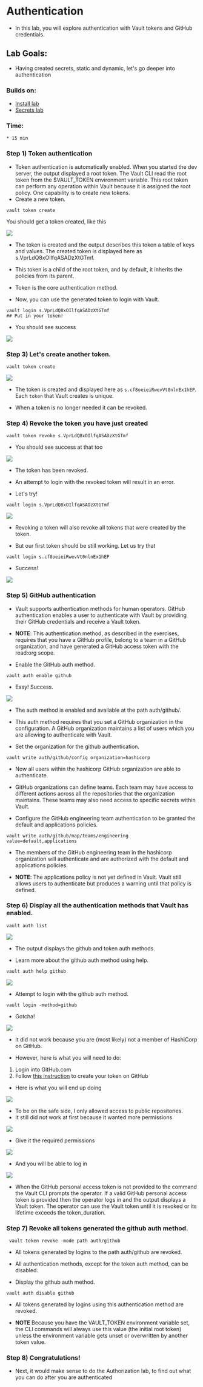 # Authentication

* In this lab, you will explore authentication with Vault tokens and GitHub credentials.

## Lab Goals:

* Having created secrets, static and dynamic, let's go deeper into authentication

### Builds on:
* [Install lab](../lab01)
* [Secrets lab](../lab05)

### Time:
    * 15 min

### Step 1) Token authentication

* Token authentication is automatically enabled. When you started the dev server, the output displayed a root token. The Vault CLI read the root token from the $VAULT_TOKEN environment variable. This root token can perform any operation within Vault because it is assigned the root policy. One capability is to create new tokens.
* Create a new token.

```shell
vault token create
```
You should get a token created, like this

![](../artwork/fig7-1.png)

* The token is created and the output describes this token a table of keys and values. The created token is displayed here as s.VprLdQ8xOIlfqASADzXtGTmf.

* This token is a child of the root token, and by default, it inherits the policies from its parent.

* Token is the core authentication method. 
  
* Now, you can use the generated token to login with Vault.

```shell
vault login s.VprLdQ8xOIlfqASADzXtGTmf 
## Put in your token!
```

* You should see success

![](../artwork/fig7-2.png)

### Step 3) Let's create another token.

```shell
vault token create
```

![](../artwork/fig7-3.png)

* The token is created and displayed here as `s.cf8oeieiRwevVt0nlnEx1hEP`. Each `token` that Vault creates is unique.

* When a token is no longer needed it can be revoked.

### Step 4) Revoke the token you have just created

```shell
vault token revoke s.VprLdQ8xOIlfqASADzXtGTmf 
```

* You should see success at that too

![](../artwork/fig7-4.png)

* The token has been revoked.

* An attempt to login with the revoked token will result in an error.

* Let's try!

```shell
vault login s.VprLdQ8xOIlfqASADzXtGTmf
```

![](../artwork/fig7-5.png)

* Revoking a token will also revoke all tokens that were created by the token.

* But our first token should be still working. Let us try that

```shell
vault login s.cf8oeieiRwevVt0nlnEx1hEP
```

* Success!

![](../artwork/fig7-6.png)

### Step 5) GitHub authentication

* Vault supports authentication methods for human operators. GitHub authentication enables a user to authenticate with Vault by providing their GitHub credentials and receive a Vault token.

* **NOTE**: This authentication method, as described in the exercises, requires that you have a GitHub profile, belong to a team in a GitHub organization, and have generated a GitHub access token with the read:org scope.

* Enable the GitHub auth method.

```shell
vault auth enable github
```

* Easy! Success.

![](../artwork/fig7-7.png)

* The auth method is enabled and available at the path auth/github/.

* This auth method requires that you set a GitHub organization in the configuration. A GitHub organization maintains a list of users which you are allowing to authenticate with Vault.

* Set the organization for the github authentication.

```shell
vault write auth/github/config organization=hashicorp
```

* Now all users within the hashicorp GitHub organization are able to authenticate.

* GitHub organizations can define teams. Each team may have access to different actions across all the repositories that the organization maintains. These teams may also need access to specific secrets within Vault.

* Configure the GitHub engineering team authentication to be granted the default and applications policies.

```shell
vault write auth/github/map/teams/engineering value=default,applications
```

* The members of the GitHub engineering team in the hashicorp organization will authenticate and are authorized with the default and applications policies.

* **NOTE**: The applications policy is not yet defined in Vault. Vault still allows users to authenticate but produces a warning until that policy is defined.

### Step 6) Display all the authentication methods that Vault has enabled.

```shell
vault auth list
```

![](../artwork/fig7-8.png)

* The output displays the github and token auth methods.

* Learn more about the github auth method using help.

```shell
vault auth help github
```

![](../artwork/fig7-9.png)

* Attempt to login with the github auth method.

```shell
vault login -method=github
```

* Gotcha!

![](../artwork/fig7-10.png)

* It did not work because you are (most likely) not a member of HashiCorp on GitHub.

* However, here is what you will need to do:

1) Login into GitHub.com
2) Follow [this instruction](https://docs.github.com/en/github/authenticating-to-github/creating-a-personal-access-token) to create your token on GitHub

* Here is what you will end up doing

![](../artwork/fig7-11.png)

* To be on the safe side, I only allowed access to public repositories. 
* It still did not work at first because it wanted more permissions

![](../artwork/fig7-12.png)

* Give it the required permissions

![](../artwork/fig7-13-redacted.png)

* And you will be able to log in

![](../artwork/fig7-14.png)

* When the GitHub personal access token is not provided to the command the Vault CLI prompts the operator. If a valid GitHub personal access token is provided then the operator logs in and the output displays a Vault token. The operator can use the Vault token until it is revoked or its lifetime exceeds the token_duration.


### Step 7) Revoke all tokens generated the github auth method.

```shell
 vault token revoke -mode path auth/github
```

* All tokens generated by logins to the path auth/github are revoked.

* All authentication methods, except for the token auth method, can be disabled.

* Display the github auth method.

```shell
vault auth disable github
```

* All tokens generated by logins using this authentication method are revoked.

* **NOTE** Because you have the VAULT_TOKEN environment variable set, the CLI commands will always use this value (the initial root token) unless the environment variable gets unset or overwritten by another token value.

### Step 8) Congratulations!

* Next, it would make sense to do the Authorization lab, to find out what you can do after you are authenticated






